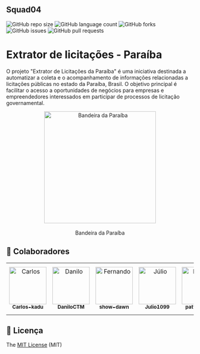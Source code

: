 ## Squad04
![GitHub repo size](https://img.shields.io/github/repo-size/unb-mds/2023-2-Squad04?style=for-the-badge)
![GitHub language count](https://img.shields.io/github/languages/count/unb-mds/2023-2-Squad04?style=for-the-badge)
![GitHub forks](https://img.shields.io/github/forks/unb-mds/2023-2-Squad04?style=for-the-badge)
![GitHub issues](https://img.shields.io/github/issues/unb-mds/2023-2-Squad04?style=for-the-badge)
![GitHub pull requests](https://img.shields.io/github/issues-pr/unb-mds/2023-2-Squad04?style=for-the-badge)
# Extrator de licitações - Paraíba
O projeto "Extrator de Licitações da Paraíba" é uma iniciativa destinada a automatizar a coleta e o acompanhamento de informações relacionadas a licitações públicas no estado da Paraíba, Brasil. O objetivo principal é facilitar o acesso a oportunidades de negócios para empresas e empreendedores interessados em participar de processos de licitação governamental.

<p align="center">
  <img src="https://www.estudopratico.com.br/wp-content/uploads/2018/06/bandeira-paraiba-1200x675.jpg" alt="Bandeira da Paraíba" width="300" style="display: block; margin: 0 auto;">
  <br>
  Bandeira da Paraíba
</p>


## 🤝 Colaboradores

<table>
  <tr>
    <td align="center">
      <a href="https://github.com/Carlos-kadu">
        <img src="https://avatars.githubusercontent.com/u/133259317?v=4" width="100px;" height="100px;" alt="Carlos"/><br>
        <sub>
          <b>Carlos-kadu</b>
        </sub>
      </a>
    </td>
    <td align="center">
      <a href="https://github.com/DaniloCTM">
        <img src="https://avatars.githubusercontent.com/u/42286412?v=4" width="100px;" height="100px;" alt="Danilo"/><br>
        <sub>
          <b>DaniloCTM</b>
        </sub>
      </a>
    </td>
    <td align="center">
      <a href="https://github.com/show-dawn">
        <img src="https://avatars.githubusercontent.com/u/117610576?v=4" width="100px;" height="100px;" alt="Fernando"/><br>
        <sub>
          <b>show-dawn</b>
        </sub>
      </a>
    </td>
     <td align="center">
      <a href="https://github.com/Julio1099">
        <img src="https://avatars.githubusercontent.com/u/108846009?v=4" width="100px;" height="100px;" alt="Júlio"/><br>
        <sub>
          <b>Julio1099</b>
        </sub>
      </a>
    </td>
     <td align="center">
      <a href="https://github.com/patyhelenaa">
        <img src="https://avatars.githubusercontent.com/u/94008339?v=4" width="100px;" height="100px;" alt="Patrícia"/><br>
        <sub>
          <b>patyhelenaa</b>
        </sub>
      </a>
    </td>
     <td align="center">
      <a href="https://github.com/rayenealmeida">
        <img src="https://avatars.githubusercontent.com/u/85962730?v=4" width="100px;" height="100px;" alt="Rayene"/><br>
        <sub>
          <b>rayenealmeida</b>
        </sub>
      </a>
    </td>
     <td align="center">
      <a href="https://github.com/aqela-batata-alt">
        <img src="https://avatars.githubusercontent.com/u/91281623?v=4" width="100px;" height="100px;" alt="Victor"/><br>
        <sub>
          <b>aqela-batata-alt</b>
        </sub>
      </a>
    </td>
  </tr>
</table>


## 📝 Licença 

The [MIT License](https://github.com/AndersonD-art/tasksmobx/commit/64a80024d73a84de3b5a21dfe15dad5fd4c10c7c) (MIT)

